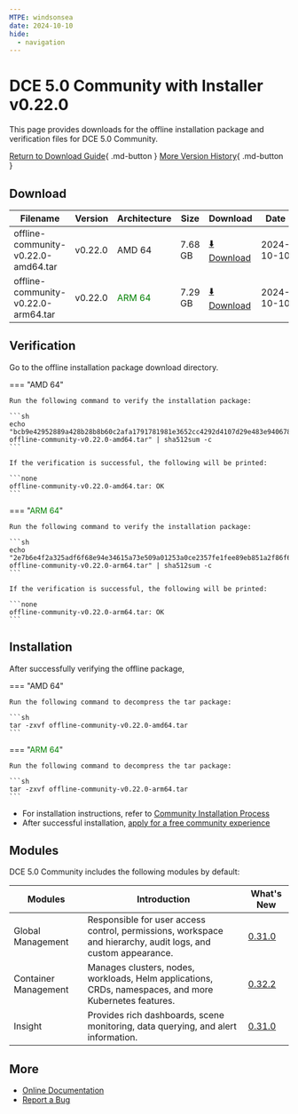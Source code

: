 ```yaml
---
MTPE: windsonsea
date: 2024-10-10
hide:
  - navigation
---
```


# DCE 5.0 Community with Installer v0.22.0

This page provides downloads for the offline installation package and verification files for DCE 5.0 Community.

[Return to Download Guide](../index.md){ .md-button } [More Version History](./dce5-installer-history.md){ .md-button }

## Download

| Filename | Version | Architecture | Size | Download | Date |
| --------- | ------- | ------------ | --------- | -------- | ----------- |
| offline-community-v0.22.0-amd64.tar | v0.22.0 | AMD 64 | 7.68 GB | [:arrow_down: Download](https://qiniu-download-public.daocloud.io/DaoCloud_Enterprise/dce5/offline-community-v0.22.0-amd64.tar) | 2024-10-10 |
| offline-community-v0.22.0-arm64.tar | v0.22.0 | <font color="green">ARM 64</font> | 7.29 GB | [:arrow_down: Download](https://qiniu-download-public.daocloud.io/DaoCloud_Enterprise/dce5/offline-community-v0.22.0-arm64.tar) | 2024-10-10 |

## Verification

Go to the offline installation package download directory.

=== "AMD 64"

    Run the following command to verify the installation package:

    ```sh
    echo "bcb9e42952889a428b28b8b60c2afa1791781981e3652cc4292d4107d29e483e940678c2a7e2f790264cb90c72a72721a82986d8107931202ec3a3c7f407b8e3  offline-community-v0.22.0-amd64.tar" | sha512sum -c
    ```

    If the verification is successful, the following will be printed:

    ```none
    offline-community-v0.22.0-amd64.tar: OK
    ```

=== "<font color="green">ARM 64</font>"

    Run the following command to verify the installation package:

    ```sh
    echo "2e7b6e4f2a325adf6f68e94e34615a73e509a01253a0ce2357fe1fee89eb851a2f86f6798c813812eced407e30ea5d246ae386dde50b0ac4262517946b0fe846  offline-community-v0.22.0-arm64.tar" | sha512sum -c
    ```

    If the verification is successful, the following will be printed:

    ```none
    offline-community-v0.22.0-arm64.tar: OK
    ```

## Installation

After successfully verifying the offline package,

=== "AMD 64"

    Run the following command to decompress the tar package:

    ```sh
    tar -zxvf offline-community-v0.22.0-amd64.tar
    ```

=== "<font color="green">ARM 64</font>"

    Run the following command to decompress the tar package:

    ```sh
    tar -zxvf offline-community-v0.22.0-arm64.tar
    ```

- For installation instructions, refer to [Community Installation Process](../../install/community/k8s/online.md#_2)
- After successful installation, [apply for a free community experience](../../dce/license0.md)

## Modules

DCE 5.0 Community includes the following modules by default:

| Modules | Introduction | What's New |
| -------- | ----------- | ---------- |
| Global Management | Responsible for user access control, permissions, workspace and hierarchy, audit logs, and custom appearance. | [0.31.0](../../ghippo/intro/release-notes.md#v0310) |
| Container Management | Manages clusters, nodes, workloads, Helm applications, CRDs, namespaces, and more Kubernetes features. | [0.32.2](../../kpanda/intro/release-notes.md#v0320) |
| Insight | Provides rich dashboards, scene monitoring, data querying, and alert information. | [0.31.0](../../insight/intro/release-notes.md#v0310) |

## More

- [Online Documentation](../../dce/index.md)
- [Report a Bug](https://github.com/DaoCloud/DaoCloud-docs/issues)
